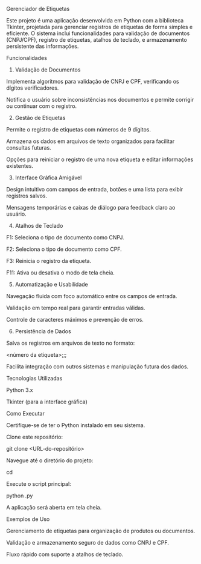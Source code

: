 Gerenciador de Etiquetas

Este projeto é uma aplicação desenvolvida em Python com a biblioteca Tkinter, projetada para gerenciar registros de etiquetas de forma simples e eficiente. O sistema inclui funcionalidades para validação de documentos (CNPJ/CPF), registro de etiquetas, atalhos de teclado, e armazenamento persistente das informações.

Funcionalidades

1. Validação de Documentos

Implementa algoritmos para validação de CNPJ e CPF, verificando os dígitos verificadores.

Notifica o usuário sobre inconsistências nos documentos e permite corrigir ou continuar com o registro.

2. Gestão de Etiquetas

Permite o registro de etiquetas com números de 9 dígitos.

Armazena os dados em arquivos de texto organizados para facilitar consultas futuras.

Opções para reiniciar o registro de uma nova etiqueta e editar informações existentes.

3. Interface Gráfica Amigável

Design intuitivo com campos de entrada, botões e uma lista para exibir registros salvos.

Mensagens temporárias e caixas de diálogo para feedback claro ao usuário.

4. Atalhos de Teclado

F1: Seleciona o tipo de documento como CNPJ.

F2: Seleciona o tipo de documento como CPF.

F3: Reinicia o registro da etiqueta.

F11: Ativa ou desativa o modo de tela cheia.

5. Automatização e Usabilidade

Navegação fluida com foco automático entre os campos de entrada.

Validação em tempo real para garantir entradas válidas.

Controle de caracteres máximos e prevenção de erros.

6. Persistência de Dados

Salva os registros em arquivos de texto no formato:

<número da etiqueta>;<documento>;<nome>;<status do DV>

Facilita integração com outros sistemas e manipulação futura dos dados.

Tecnologias Utilizadas

Python 3.x

Tkinter (para a interface gráfica)

Como Executar

Certifique-se de ter o Python instalado em seu sistema.

Clone este repositório:

git clone <URL-do-repositório>

Navegue até o diretório do projeto:

cd <nome-do-diretorio>

Execute o script principal:

python <nome-do-script>.py

A aplicação será aberta em tela cheia.

Exemplos de Uso

Gerenciamento de etiquetas para organização de produtos ou documentos.

Validação e armazenamento seguro de dados como CNPJ e CPF.

Fluxo rápido com suporte a atalhos de teclado.
